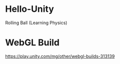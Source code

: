# Hello-Unity
 Rolling Ball (Learning Physics)

# WebGL Build
https://play.unity.com/mg/other/webgl-builds-313139
